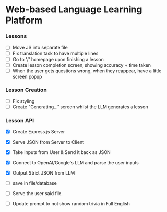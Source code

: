# Web-based Language Learning Platform

### Lessons
- [ ] Move JS into separate file
- [ ] Fix translation task to have multiple lines
- [ ] Go to '/' homepage upon finishing a lesson
- [ ] Create lesson completion screen, showing accuracy + time taken
- [ ] When the user gets questions wrong, when they reappear, have a little screen popup

### Lesson Creation
- [ ] Fix styling
- [ ] Create "Generating..." screen whilst the LLM generates a lesson

### Lesson API
- [x] Create Express.js Server
- [x] Serve JSON from Server to Client
- [x] Take inputs from User & Send it back as JSON
- [x] Connect to OpenAI/Google's LLM and parse the user inputs 
- [x] Output Strict JSON from LLM
- [ ] save in file/database
- [ ] Serve the user said file.
- [ ] Update prompt to not show random trivia in Full English


